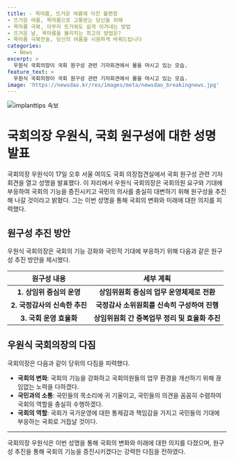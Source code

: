 ```yaml
---
title: - 목마름, 뜨거운 여름에 닥친 불편함
- 뜨거운 여름, 목마름으로 고통받는 당신을 위해
- 목마름 극복, 아무리 뜨거워도 쉽게 이겨내는 방법
- 뜨거운 날, 목마름을 물리치는 최고의 방법은?
- 목마름 극복전술, 당신의 여름을 시원하게 바꿔드립니다
categories:
  - News
excerpt: >
  우원식 국회의장이 국회 원구성 관련 기자회견에서 물을 마시고 있는 모습.
feature_text: >
  우원식 국회의장이 국회 원구성 관련 기자회견에서 물을 마시고 있는 모습.
image: 'https://newsdao.kr/res/images/meta/newsdao_breakingnews.jpg'
---
```


<p><img src="https://newsdao.kr/res/images/meta/newsdao_breakingnews.jpg" alt="implanttips 속보" /></p>

<h1>국회의장 우원식, 국회 원구성에 대한 성명 발표</h1>

<p data-ke-size="size16">국회의장 우원식이 17일 오후 서울 여의도 국회 의장접견실에서 국회 원구성 관련 기자회견을 열고 성명을 발표했다. 이 자리에서 우원식 국회의장은 국회의원 요구와 기대에 부응하여 국회의 기능을 증진시키고 국민의 의사를 충실히 대변하기 위해 원구성을 추진해 나갈 것이라고 밝혔다. 그는 이번 성명을 통해 국회의 변화와 미래에 대한 의지를 피력했다.</p>

<h2 data-ke-size="size26">원구성 추진 방안</h2>

<p data-ke-size="size16">우원식 국회의장은 국회의 기능 강화와 국민적 기대에 부응하기 위해 다음과 같은 원구성 추진 방안을 제시했다.</p>

<table>
<thead>
<tr>
<th><b>원구성 내용</b></th>
<th><b>세부 계획</b></th>
</tr>
</thead>
<tbody>
<tr>
<td style="text-align: center; "><b>1. 상임위 중심의 운영</b></td>
<td style="text-align: center; "><b>상임위원회 중심의 업무 운영체제로 전환</b></td>
</tr>
<tr>
<td style="text-align: center; "><b>2. 국정감사의 신속한 추진</b></td>
<td style="text-align: center; "><b>국정감사 소위원회를 신속히 구성하여 진행</b></td>
</tr>
<tr>
<td style="text-align: center; "><b>3. 국회 운영 효율화</b></td>
<td style="text-align: center; "><b>상임위원회 간 중복업무 정리 및 효율화 추진</b></td>
</tr>
</tbody>
</table>

<h2 data-ke-size="size26">우원식 국회의장의 다짐</h2>

<p data-ke-size="size16">국회의장은 다음과 같이 당위의 다짐을 피력했다.</p>

<ul>
<li><b>국회의 변화</b>: 국회의 기능을 강화하고 국회의원들의 업무 환경을 개선하기 위해 끊임없는 노력을 다하겠다.</li>
<li><b>국민과의 소통</b>: 국민들의 목소리에 귀 기울이고, 국민들의 의견을 꼼꼼히 수렴하여 국회의 역할을 충실히 수행하겠다.</li>
<li><b>국회의 역할</b>: 국회가 국가운영에 대한 통제감과 책임감을 가지고 국민들의 기대에 부응하는 국회로 거듭날 것이다.</li>
</ul>

<hr>

<p data-ke-size="size16">국회의장 우원식은 이번 성명을 통해 국회의 변화와 미래에 대한 의지를 다졌으며, 원구성 추진을 통해 국회의 기능을 증진시키겠다는 강력한 다짐을 전하였다.</p>


